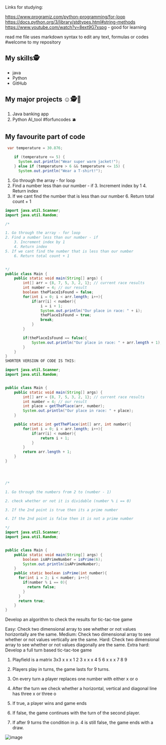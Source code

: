 
Links for studying:

https://www.programiz.com/python-programming/for-loop
https://docs.python.org/3/library/stdtypes.html#string-methods
https://www.youtube.com/watch?v=8ext9G7xspg - good for learning





read me file uses markdown syntax to edit any text, formulas or codes
#welcome to my repository
## My skills🕵️
  - java
  - Python
  - GitHub

## My major projects  ☺️🕵️🎾
1. Java banking app
2. Python AI_tool
#forfuncodes
🫐

## My favourite part of code
```java
 var temperature = 30.876;

    if (temperature <= 5) {
      System.out.println("Wear super warm jacket!");
    } else if (temperature > 6 && temperature <= 15) {
      System.out.println("Wear a T-shirt!");
```


1. Go through the array - for loop
2. Find a number less than our number - if
    3. Increment index by 1 
    4. Return index
5. If we cant find the number that is less than our number
    6. Return total count + 1
```java  
import java.util.Scanner; 
import java.util.Random;

/*

1. Go through the array - for loop
2. Find a number less than our number - if
    3. Increment index by 1 
    4. Return index
5. If we cant find the number that is less than our number
    6. Return total count + 1


*/
public class Main {
    public static void main(String[] args) {
        int[] arr = {8, 7, 5, 3, 2, 1}; // current race results
        int number = 4; // our result
        boolean thePlaceIsFound = false;
        for(int i = 0; i < arr.length; i++){
            if(arr[i] < number){
                i = i + 1;
                System.out.println("Our place in race: " + i);
                thePlaceIsFound = true;
                break;
            }
        }

        if(thePlaceIsFound == false){
            System.out.println("Our place in race: " + arr.length + 1);
        }
    }
}
SHORTER VERSION OF CODE IS THIS: 

import java.util.Scanner; 
import java.util.Random;


public class Main {
    public static void main(String[] args) {
        int[] arr = {8, 7, 5, 3, 2, 1}; // current race results
        int number = 4; // our result
        int place = getThePlace(arr, number);
        System.out.println("Our place in race: " + place);
    }

    public static int getThePlace(int[] arr, int number){
        for(int i = 0; i < arr.length; i++){
            if(arr[i] < number){
                return i + 1;
            }
        }
        return arr.length + 1;
    }
}

```

```java



/*

1. Go through the numbers from 2 to (number - 1) 

2. check whether or not it is dividable (number % i == 0)

3. If the 2nd point is true then its a prime number

4. If the 2nd point is false then it is not a prime number

*/
import java.util.Scanner; 
import java.util.Random;


public class Main {
    public static void main(String[] args) {
        boolean isAPrimeNumber = isPrime(6);
        System.out.println(isAPrimeNumber);
    }
    public static boolean isPrime(int number){
      for(int i = 2; i < number; i++){
        if(number % i == 0){
          return false;
        }
      } 
      return true;
    }
}

```

Develop an algorithm to check the results for tic-tac-toe game

Easy: Check two dimensional array to see whether or not values horizontally are the same.
Medium: Check two dimensional array to see whether or not values vertically are the same.
Hard: Check two dimensional array to see whether or not values diagonally are the same.
Extra hard: Develop a full turn based tic-tac-toe game

1. Playfield is a matrix 3x3
x x x    1 2 3
x x x    4 5 6
x x x    7 8 9

2. Players play in turns, the game lasts for 9 turns. 
3. On every turn a player replaces one number with either x or o
4. After the turn we check whether a horizontal, vertical and diagonal line has three x or three o
5. If true, a player wins and game ends
6. If false, the game continues with the turn of the second player.
7. If after 9 turns the condition in p. 4 is still false, the game ends with a draw.


![image](https://github.com/agneesz/forfuncodes/assets/165931569/a1d0c366-d8b5-4c08-a3cc-54fac49ddbf9)







